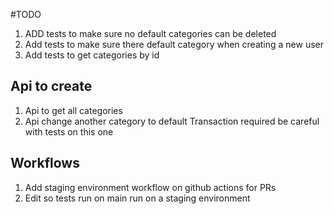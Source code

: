#TODO

1. ADD tests to make sure no default categories can be deleted
2. Add tests to make sure there default category when creating a new user
3. Add tests to get categories by id

## Api to create

1. Api to get all categories
2. Api change another category to default Transaction required be careful with tests on this one

## Workflows

1. Add staging environment workflow on github actions for PRs
2. Edit so tests run on main run on a staging environment
